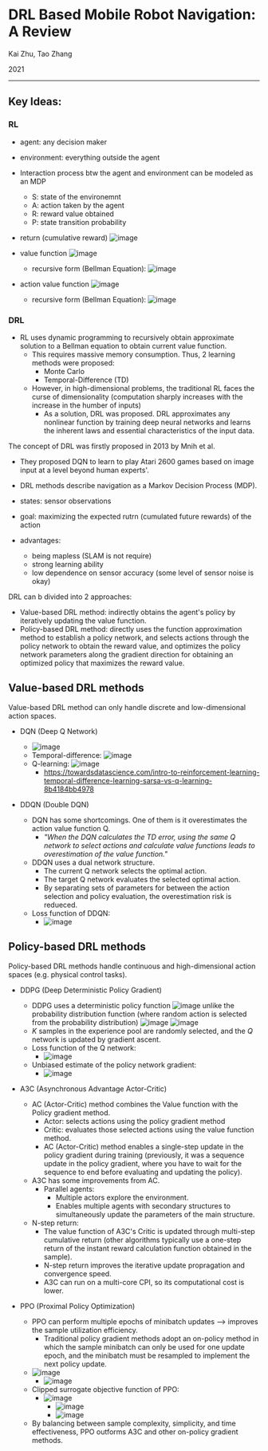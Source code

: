 # DRL Based Mobile Robot Navigation: A Review

Kai Zhu, Tao Zhang

2021

---

## Key Ideas:
### RL
- agent: any decision maker
- environment: everything outside the agent

- Interaction process btw the agent and environment can be modeled as an MDP
  - S: state of the environemnt
  - A: action taken by the agent
  - R: reward value obtained
  - P: state transition probability

- return (cumulative reward) ![image](https://user-images.githubusercontent.com/83327791/221380738-7c3b7a79-14c9-40cf-9896-f0cb28b8a9ca.png)
- value function ![image](https://user-images.githubusercontent.com/83327791/221380783-706e58b5-c8f5-440d-a497-4afbad890c24.png)
  - recursive form (Bellman Equation): ![image](https://user-images.githubusercontent.com/83327791/221380816-b606d9f1-d0c6-4a39-9a96-4916a6684478.png)
- action value function ![image](https://user-images.githubusercontent.com/83327791/221380793-778e2df9-18e8-4e2c-9b86-f75411e21862.png)
  - recursive form (Bellman Equation): ![image](https://user-images.githubusercontent.com/83327791/221380828-9fed2e9e-4031-425a-8b87-50dde843a6ad.png)

### DRL
- RL uses dynamic programming to recursively obtain approximate solution to a Bellman equation to obtain current value function.
  - This requires massive memory consumption. Thus, 2 learning methods were proposed:
    - Monte Carlo
    - Temporal-Difference (TD)
  - However, in high-dimensional problems, the traditional RL faces the curse of dimensionality (computation sharply increases with the increase in the humber of inputs) 
    - As a solution, DRL was proposed. DRL approximates any nonlinear function by training deep neural networks and learns the inherent laws and essential characteristics of the input data.

The concept of DRL was firstly proposed in 2013 by Mnih et al.
- They proposed DQN to learn to play Atari 2600 games based on image input at a level beyond human experts'.

- DRL methods describe navigation as a Markov Decision Process (MDP).
- states: sensor observations
- goal: maximizing the expected rutrn (cumulated future rewards) of the action
- advantages:
  - being mapless (SLAM is not require)
  - strong learning ability
  - low dependence on sensor accuracy (some level of sensor noise is okay) 

DRL can b divided into 2 approaches:
- Value-based DRL method: indirectly obtains the agent's policy by iteratively updating the value function.
- Policy-based DRL method: directly uses the function approximation method to establish a policy network, and selects actions through the policy network to obtain the reward value, and optimizes the policy network parameters along the gradient direction for obtaining an optimized policy that maximizes the reward value.

## Value-based DRL methods
Value-based DRL method can only handle discrete and low-dimensional action spaces.

- DQN (Deep Q Network)
  -  ![image](https://user-images.githubusercontent.com/83327791/221385413-f150be26-2b62-499c-ba1e-74d8fb24d8ec.png)
    - Temporal-difference: ![image](https://user-images.githubusercontent.com/83327791/221385665-a5f0f6dc-8258-48ac-bf8e-0a24fbce4230.png)
    - Q-learning: ![image](https://user-images.githubusercontent.com/83327791/221385880-7a67a028-9aa4-4dc3-ba68-ab9499cd6b44.png)
      - https://towardsdatascience.com/intro-to-reinforcement-learning-temporal-difference-learning-sarsa-vs-q-learning-8b4184bb4978

- DDQN (Double DQN)
  - DQN has some shortcomings. One of them is it overestimates the action value function Q.
    -  _"When the DQN calculates the TD error, using the same Q network to select actions and calculate value functions leads to overestimation of the value function."_
  - DDQN uses a dual network structure.
    - The current Q network selects the optimal action.
    - The target Q network evaluates the selected optimal action.
    - By separating sets of parameters for between the action selection and policy evaluation, the overestimation risk is redueced.
  - Loss function of DDQN: 
    - ![image](https://user-images.githubusercontent.com/83327791/221386184-f4f3d3de-ea8d-41f9-9632-f793757e2bd6.png)

## Policy-based DRL methods
Policy-based DRL methods handle continuous and high-dimensional action spaces (e.g. physical control tasks).

- DDPG (Deep Deterministic Policy Gradient)
  - DDPG uses a deterministic policy function ![image](https://user-images.githubusercontent.com/83327791/221386314-f554b981-5669-428f-9df5-e6ee3ef20194.png) unlike the probability distribution function (where random action is selected from the probability distribution) ![image](https://user-images.githubusercontent.com/83327791/221386361-a521fca5-4542-411e-ba85-efb1ce6650c8.png)
![image](https://user-images.githubusercontent.com/83327791/221386338-387a54df-ea54-4dbe-8e84-d01e3748eb14.png)
  - _K_ samples in the experience pool are randomly selected, and the _Q_ network is updated by gradient ascent.
  - Loss function of the Q network:
    -  ![image](https://user-images.githubusercontent.com/83327791/221386463-5af2f998-a7f2-4a59-bc29-abb725afaf94.png)
  - Unbiased estimate of the policy network gradient:
    - ![image](https://user-images.githubusercontent.com/83327791/221386473-cf9fd7ae-1b06-44fe-89ae-a1c455e90fb2.png)
 
- A3C (Asynchronous Advantage Actor-Critic)
  - AC (Actor-Critic) method combines the Value function with the Policy gradient method.
    - Actor: selects actions using the policy gradient method
    - Critic: evaluates those selected actions using the value function method.
    - AC (Actor-Critic) method enables a single-step update in the policy gradient during training (previously, it was a sequence update in the policy gradient, where you have to wait for the sequence to end before evaluating and updating the policy).
  - A3C has some improvements from AC.
    - Parallel agents:
      - Multiple actors explore the environment. 
      - Enables multiple agents with secondary structures to simultaneously update the parameters of the main structure.
  - N-step return:
    - The value function of A3C's Critic is updated through multi-step cumulative return (other algorithms typically use a one-step return of the instant reward calculation function obtained in the sample).
    - N-step return improves the iterative update propragation and convergence speed.
    - A3C can run on a multi-core CPI, so its computational cost is lower.

- PPO (Proximal Policy Optimization)
  - PPO can perform multiple epochs of minibatch updates --> improves the sample utilization efficiency.
    - Traditional policy gradient methods adopt an on-policy method in which the sample minibatch can only be used for one update epoch, and the minibatch must be resampled to implement the next policy update. 
  - ![image](https://user-images.githubusercontent.com/83327791/221386969-d1646cde-f7e1-44dc-aa88-36993c4fe06c.png)
    - ![image](https://user-images.githubusercontent.com/83327791/221386979-164419ae-9f2d-458e-a663-7be686d4df75.png)
  - Clipped surrogate objective function of PPO:
    - ![image](https://user-images.githubusercontent.com/83327791/221387023-f6912ce7-3848-432a-8ff4-0c7769908bfc.png)
      - ![image](https://user-images.githubusercontent.com/83327791/221387033-bf7ed69b-2922-4d30-94a7-6ac29b834fdb.png)
      - ![image](https://user-images.githubusercontent.com/83327791/221387046-293d3c06-4db5-4e54-959f-39d85f980de2.png)
  - By balancing between sample complexity, simplicity, and time effectiveness, PPO outforms A3C and other on-policy gradient methods.






